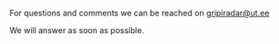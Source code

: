 For questions and comments we can be reached on [gripiradar@ut.ee](mailto:gripiradar@ut.ee)

We will answer as soon as possible.